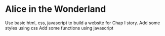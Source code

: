 # Alice in the Wonderland

Use basic html, css, javascript to build a website for Chap I story.
Add some styles using css
Add some functions using javascript
